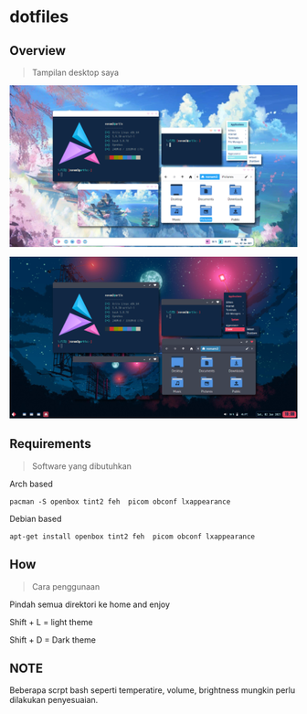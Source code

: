 # dotfiles

## Overview
> Tampilan desktop saya

![light](overview/light.png)

![dark](overview/dark.png)


## Requirements
>Software yang dibutuhkan

Arch based
```
pacman -S openbox tint2 feh  picom obconf lxappearance 
```

Debian based
```
apt-get install openbox tint2 feh  picom obconf lxappearance 
```

## How
> Cara penggunaan

Pindah semua direktori ke home and enjoy

Shift + L = light theme

Shift + D = Dark theme

## NOTE
Beberapa scrpt bash seperti temperatire, volume, brightness mungkin perlu dilakukan penyesuaian.

